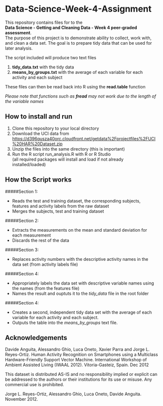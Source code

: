 # Data-Science-Week-4-Assignment

This repository contains files for to the   
**Data Science - Getting and Cleaning Data - Week 4 peer-graded assessment**.  
The purpose of this project is to demonstrate ability to collect, work with, and clean a data set. The goal is to prepare tidy data that can be used for later analysis. 

The script included will produce two text files

1. **tidy_data.txt** with the tidy data  
2. **means_by_groups.txt** with the average of each variable for each activity and each subject  

These files can then be read back into R using the **read.table** function  

*Please note that functions such as **fread** may not work due to the length of the variable names*

## How to install and run

1. Clone this repository to your local directory  
2. Download the UCI data from https://d396qusza40orc.cloudfront.net/getdata%2Fprojectfiles%2FUCI%20HAR%20Dataset.zip  
3. Unzip the files into the same directory (this is important)  
5. Run the R script run_analysis.R with R or R Studio   
(all required packages will install and load if not already installed/loaded)

## How the Script works

#####Section 1:  
* Reads the test and training dataset, the corresponding subjects, features and activity labels from the raw dataset  
* Merges the subjects, test and training dataset

#####Section 2:  
* Extracts the measurements on the mean and standard deviation for each measurement
* Discards the rest of the data

#####Section 3:  
* Replaces activity numbers with the descriptive activity names in the data set (from activity labels file)       

#####Section 4:  
* Appropriately labels the data set with descriptive variable names using the names (from the features file)
* Names the result and ouptuts it to the *tidy_data* file in the root folder

#####Section 4:  
* Creates a second, independent tidy data set with the average of each variable for each activity and each subject.
* Outputs the table into the *means_by_groups* text file.

## Acknowledgements

Davide Anguita, Alessandro Ghio, Luca Oneto, Xavier Parra and Jorge L. Reyes-Ortiz. Human Activity Recognition on Smartphones using a Multiclass Hardware-Friendly Support Vector Machine. International Workshop of Ambient Assisted Living (IWAAL 2012). Vitoria-Gasteiz, Spain. Dec 2012

This dataset is distributed AS-IS and no responsibility implied or explicit can be addressed to the authors or their institutions for its use or misuse. Any commercial use is prohibited.

Jorge L. Reyes-Ortiz, Alessandro Ghio, Luca Oneto, Davide Anguita. November 2012.